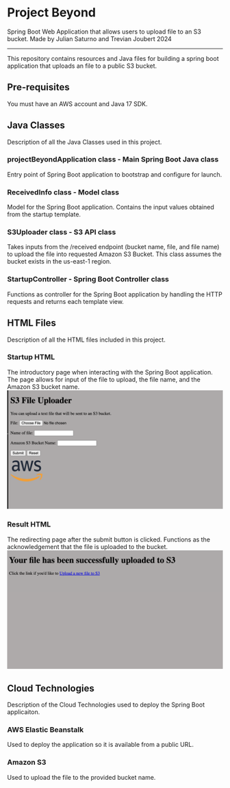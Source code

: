 # Project Beyond

Spring Boot Web Application that allows users to upload file to an S3 bucket.
Made by Julian Saturno and Trevian Joubert 2024

---
This repository contains resources and Java files for building a spring
boot application that uploads an file to a public S3 bucket.

## Pre-requisites

You must have an AWS account and Java 17 SDK.

## Java Classes

Description of all the Java Classes used in this project.

### projectBeyondApplication class - Main Spring Boot Java class

Entry point of Spring Boot application to bootstrap and configure for launch.

### ReceivedInfo class - Model class

Model for the Spring Boot application. Contains the input values obtained from the startup template.

### S3Uploader class - S3 API class

Takes inputs from the /received endpoint (bucket name, file, and file name) to upload the file into requested Amazon S3 Bucket. This class assumes the bucket exists in the us-east-1 region.

### StartupController - Spring Boot Controller class

Functions as controller for the Spring Boot application by handling the HTTP requests and returns each template view.

## HTML Files

Description of all the HTML files included in this project.

### Startup HTML

The introductory page when interacting with the Spring Boot application. The page allows for input of the file to upload, the file name, and the Amazon S3 bucket name.
![Startup Page](images/startup.png)

### Result HTML

The redirecting page after the submit button is clicked. Functions as the acknowledgement that the file is uploaded to the bucket.
![Result Page](images/result.png)

## Cloud Technologies

Description of the Cloud Technologies used to deploy the Spring Boot applicaiton.

### AWS Elastic Beanstalk
Used to deploy the application so it is available from a public URL.

### Amazon S3
Used to upload the file to the provided bucket name.